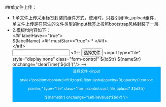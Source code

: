##单文件上传：
* 1.单文件上传采用标签封装的组件方式，使用时，只要引用file_upload组件，单文件上传是在原生的文件类型的input标签上按照bootstrap风格封装了一层
* 2.模板ftl内容如下：
		<div class="form-group">
			<#if labelHave=="true">
				<div class="${labelSize}">
				 	<label  class="form-label">${labelName}
					<#if  mustStar=="true">
						<span class="must_star">*</span>
					</#if>
					</label>
				</div>
			</#if>
			 <div class="form-group ${size}">
			    <div class="input-group">
			       <input type="text" class="form-control" id="${id}show"/>
			      <#-- 
			       <span class="input-group-btn">
			          <button class="btn btn-default" type="button" id="${id}btn" onclick="fileTrggier('${id}')">选择文件</button>
			       </span>
			       <input type="file" style="display:none" class="form-control" ${idStr} ${nameStr} onchange="clearTime('${id}')"/>
			       <input type="hidden"  class="form-control" id="${id}time"/>
			       -->
				   <span class="input-group-btn">
				       <a style="position:relative;display: inline-block;padding: 1px 24px;background:#02abfe;font-size: 12px;overflow: hidden;line-height: 28px;text-align:center;color: #ffffff;border-radius: 2px;cursor: pointer;text-decoration: none;"  href="javascript:void(0);" >选择文件
				       <input style="position:absolute;left:0;top:0;filter:alpha(opacity=0);opacity:0;cursor: pointer;" type="file"  class="form-control cust_file_upload" ${idStr} ${nameStr} onchange="setFileValue('${id}')"/>
				       </a>
			       </span>
			    </div>
			  </div>
		</div>
			<script>
				$(function() {
					<#--由于js改变值不能主动触发change事件来配合validate验证，所以需要绑定一下change事件-->
					$("#"+"${id}").change(function(){
						//获取父级form表单的id
						var formId=$("#"+"${id}").parents("form").attr("id");
						//获取父级form表单的validator对象
				 		var formValidator=$("#"+formId).validate();
				 		//验证单个元素
				 		formValidator.element($("#"+"${id}"))
			 		})
				});
			</script>
		
